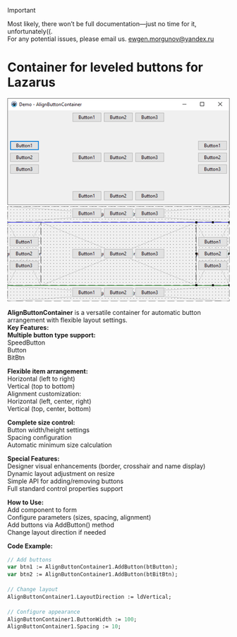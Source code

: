 > [!IMPORTANT]
> Most likely, there won’t be full documentation—just no time for it, unfortunately((.<br>
> For any potential issues, please email us. ewgen.morgunov@yandex.ru

# Container for leveled buttons for Lazarus</br>

![image](/demo.png "image")
![image](/image.png "image")  

**AlignButtonContainer** is a versatile container for automatic button arrangement with flexible layout settings.</br>
**Key Features:**</br>
**Multiple button type support:**</br>
SpeedButton</br>
Button</br>
BitBtn</br>

**Flexible item arrangement:**</br>
Horizontal (left to right)</br>
Vertical (top to bottom)</br>
Alignment customization:</br>
Horizontal (left, center, right)</br>
Vertical (top, center, bottom)</br>

**Complete size control:**</br>
Button width/height settings</br>
Spacing configuration</br>
Automatic minimum size calculation</br>

**Special Features:**</br>
Designer visual enhancements (border, crosshair and name display)</br>
Dynamic layout adjustment on resize</br>
Simple API for adding/removing buttons</br>
Full standard control properties support</br>

**How to Use:**</br>
Add component to form</br>
Configure parameters (sizes, spacing, alignment)</br>
Add buttons via AddButton() method</br>
Change layout direction if needed</br>

**Code Example:**</br>
````pascal
// Add buttons
var btn1 := AlignButtonContainer1.AddButton(btButton);
var btn2 := AlignButtonContainer1.AddButton(btBitBtn);

// Change layout
AlignButtonContainer1.LayoutDirection := ldVertical;

// Configure appearance
AlignButtonContainer1.ButtonWidth := 100;
AlignButtonContainer1.Spacing := 10;
````
